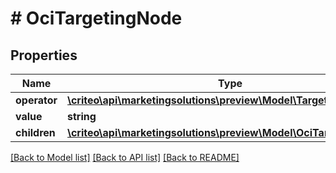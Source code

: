 # # OciTargetingNode

## Properties

Name | Type | Description | Notes
------------ | ------------- | ------------- | -------------
**operator** | [**\criteo\api\marketingsolutions\preview\Model\TargetingOperator**](TargetingOperator.md) |  | [optional]
**value** | **string** |  | [optional]
**children** | [**\criteo\api\marketingsolutions\preview\Model\OciTargetingNode[]**](OciTargetingNode.md) |  | [optional]

[[Back to Model list]](../../README.md#models) [[Back to API list]](../../README.md#endpoints) [[Back to README]](../../README.md)
